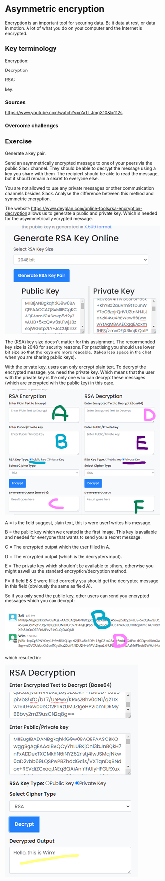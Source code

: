 # Asymmetric encryption
Encryption is an important tool for securing data. Be it data at rest, or data in motion. A lot of what you do on your computer and the Internet is encrypted.

## Key terminology
Encryption:

Decryption:

RSA:

key: 




### Sources

https://www.youtube.com/watch?v=pArLLJmgX10&t=112s

### Overcome challenges



## Exercise
Generate a key pair.

Send an asymmetrically encrypted message to one of your peers via the public Slack channel. They should be able to decrypt the message using a key you share with them. The recipient should be able to read the message, but it should remain a secret to everyone else.

You are not allowed to use any private messages or other communication channels besides Slack. Analyse the difference between this method and symmetric encryption.

The website https://www.devglan.com/online-tools/rsa-encryption-decryption
allows us to generate a public and private key. Which is needed for the asyemmetrically ecrypted message.  

![GenerateKeySS](../00_includes/SEC/SEC-05-01.png)

The (RSA) key size doesn't matter for this assignment. The recommended key size is 2048 for security reasons. For practising you should use lower bit size so that the keys are more readable. (takes less space in the chat when you are sharing public keys).  

With the private key, users can only encrypt plain text. To decrypt the encrypted message, you need the private key. Which means that the user with the private key is the only one who can decrypt these messages (which are encrypted with the public key) in this case.  

![GenerateKeySS](../00_includes/SEC/SEC-05-02.png)

A = is the field suggest, plain text, this is were user1 writes his message.

B = the public key which we created in the first image. This key is available and needed for everyone that wants to send you a secret message.

C = The encrypted output which the user filled in A. 

D = The encrypted output (which is the decrypters input).

E = The private key which shouldn't be available to others, otherwise you might aswell us the standard encryption/decryption method. 

F= if field B & E were filled correctly you should get the decrypted message in this field (obviously the same as field A). 

So if you only send the public key, other users can send you encrypted messages which you can decrypt:

![GenerateKeySS](../00_includes/SEC/SEC-05-03.png)

which resulted in: 

![GenerateKeySS](../00_includes/SEC/SEC-05-04.png)

